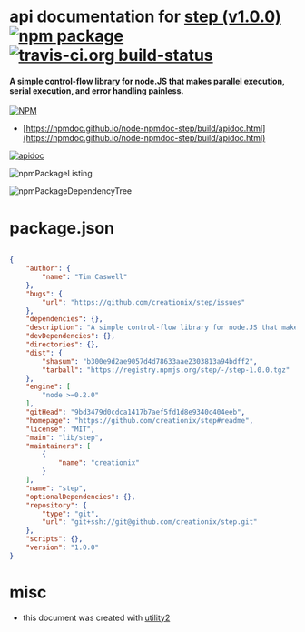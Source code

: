 # api documentation for  [step (v1.0.0)](https://github.com/creationix/step#readme)  [![npm package](https://img.shields.io/npm/v/npmdoc-step.svg?style=flat-square)](https://www.npmjs.org/package/npmdoc-step) [![travis-ci.org build-status](https://api.travis-ci.org/npmdoc/node-npmdoc-step.svg)](https://travis-ci.org/npmdoc/node-npmdoc-step)
#### A simple control-flow library for node.JS that makes parallel execution, serial execution, and error handling painless.

[![NPM](https://nodei.co/npm/step.png?downloads=true&downloadRank=true&stars=true)](https://www.npmjs.com/package/step)

- [https://npmdoc.github.io/node-npmdoc-step/build/apidoc.html](https://npmdoc.github.io/node-npmdoc-step/build/apidoc.html)

[![apidoc](https://npmdoc.github.io/node-npmdoc-step/build/screenCapture.buildCi.browser.%252Ftmp%252Fbuild%252Fapidoc.html.png)](https://npmdoc.github.io/node-npmdoc-step/build/apidoc.html)

![npmPackageListing](https://npmdoc.github.io/node-npmdoc-step/build/screenCapture.npmPackageListing.svg)

![npmPackageDependencyTree](https://npmdoc.github.io/node-npmdoc-step/build/screenCapture.npmPackageDependencyTree.svg)



# package.json

```json

{
    "author": {
        "name": "Tim Caswell"
    },
    "bugs": {
        "url": "https://github.com/creationix/step/issues"
    },
    "dependencies": {},
    "description": "A simple control-flow library for node.JS that makes parallel execution, serial execution, and error handling painless.",
    "devDependencies": {},
    "directories": {},
    "dist": {
        "shasum": "b300e9d2ae9057d4d78633aae2303813a94bdff2",
        "tarball": "https://registry.npmjs.org/step/-/step-1.0.0.tgz"
    },
    "engine": [
        "node >=0.2.0"
    ],
    "gitHead": "9bd3479d0cdca1417b7aef5fd1d8e9340c404eeb",
    "homepage": "https://github.com/creationix/step#readme",
    "license": "MIT",
    "main": "lib/step",
    "maintainers": [
        {
            "name": "creationix"
        }
    ],
    "name": "step",
    "optionalDependencies": {},
    "repository": {
        "type": "git",
        "url": "git+ssh://git@github.com/creationix/step.git"
    },
    "scripts": {},
    "version": "1.0.0"
}
```



# misc
- this document was created with [utility2](https://github.com/kaizhu256/node-utility2)
